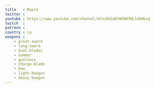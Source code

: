 ```yaml
---
title   : Maple
twitter : 
youtube : https://www.youtube.com/channel/UCns8diADYWFNHfNLleDWbvg
twitch  : 
patreon : 
country : ca
weapons :
    - great-sword
    - long-sword
    - dual-blades
    - hammer
    - gunlance
    - charge-blade
    - bow
    - light-bowgun
    - heavy-bowgun
---
```


